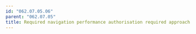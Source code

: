 ```yaml
---
id: "062.07.05.06"
parent: "062.07.05"
title: Required navigation performance authorisation required approach (RNP AR APCH)
---
```

